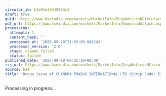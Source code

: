 ```yaml
---
circular_id: b1b93e33045493c3
draft: true
guid: https://www.bseindia.com/markets/MarketInfo/DispNoticesNCirculars.aspx?Noticeid={4635B0F0-903A-4856-A616-FB6769C58EAC}&noticeno=20250919-6&dt=09/19/2025&icount=6&totcount=44&flag=0
pdf_url: https://www.bseindia.com/markets/MarketInfo/DownloadAttach.aspx?id=20250919-6&attachedId=9f1a2691-34c3-4866-930c-d94971e06b68
processing:
  attempts: 1
  content_hash: ''
  processed_at: '2025-09-20T21:33:09.043141'
  processor_version: '2.0'
  stage: claude_failed
  status: failed
published_date: '2025-09-19T09:35:10+00:00'
rss_url: https://www.bseindia.com/markets/MarketInfo/DispNoticesNCirculars.aspx?Noticeid={4635B0F0-903A-4856-A616-FB6769C58EAC}&noticeno=20250919-6&dt=09/19/2025&icount=6&totcount=44&flag=0
source: bse
title: 'Bonus issue of CHANDRA PRABHU INTERNATIONAL LTD (Scrip Code: 530309)'
---
```


Processing in progress...